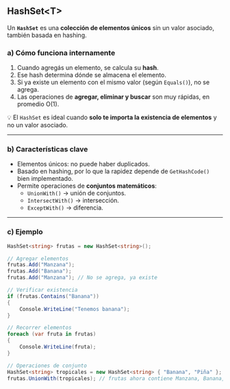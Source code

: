 ## **HashSet<T\>**

Un **`HashSet`** es una **colección de elementos únicos** sin un valor asociado, también basada en hashing.
### a) Cómo funciona internamente
1. Cuando agregás un elemento, se calcula su **hash**.
2. Ese hash determina dónde se almacena el elemento.
3. Si ya existe un elemento con el mismo valor (según `Equals()`), no se agrega.
4. Las operaciones de **agregar, eliminar y buscar** son muy rápidas, en promedio O(1).

💡 El `HashSet` es ideal cuando **solo te importa la existencia de elementos** y no un valor asociado.

---

### b) Características clave

- Elementos únicos: no puede haber duplicados.
- Basado en hashing, por lo que la rapidez depende de `GetHashCode()` bien implementado.
- Permite operaciones de **conjuntos matemáticos**:
    - `UnionWith()` → unión de conjuntos.
    - `IntersectWith()` → intersección.
    - `ExceptWith()` → diferencia.

---
### c) Ejemplo 

```csharp
HashSet<string> frutas = new HashSet<string>();

// Agregar elementos
frutas.Add("Manzana");
frutas.Add("Banana");
frutas.Add("Manzana"); // No se agrega, ya existe

// Verificar existencia
if (frutas.Contains("Banana"))
{
    Console.WriteLine("Tenemos banana");
}

// Recorrer elementos
foreach (var fruta in frutas)
{
    Console.WriteLine(fruta);
}

// Operaciones de conjunto
HashSet<string> tropicales = new HashSet<string> { "Banana", "Piña" };
frutas.UnionWith(tropicales); // frutas ahora contiene Manzana, Banana, Piña

```